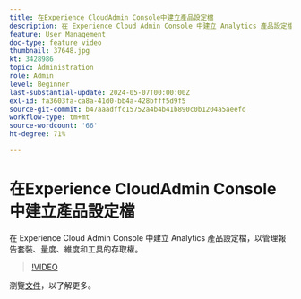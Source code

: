 ```yaml
---
title: 在Experience CloudAdmin Console中建立產品設定檔
description: 在 Experience Cloud Admin Console 中建立 Analytics 產品設定檔，以管理報告套裝、量度、維度和工具的存取權。
feature: User Management
doc-type: feature video
thumbnail: 37648.jpg
kt: 3428986
topic: Administration
role: Admin
level: Beginner
last-substantial-update: 2024-05-07T00:00:00Z
exl-id: fa3603fa-ca8a-41d0-bb4a-428bfff5d9f5
source-git-commit: b47aaadffc15752a4b4b41b890c0b1204a5aeefd
workflow-type: tm+mt
source-wordcount: '66'
ht-degree: 71%

---
```


# 在Experience CloudAdmin Console中建立產品設定檔

在 Experience Cloud Admin Console 中建立 Analytics 產品設定檔，以管理報告套裝、量度、維度和工具的存取權。

>[!VIDEO](https://video.tv.adobe.com/v/3428986/?learn=on)

瀏覽[文件](https://experienceleague.adobe.com/en/docs/analytics/admin/admin-console/permissions/product-profile)，以了解更多。
